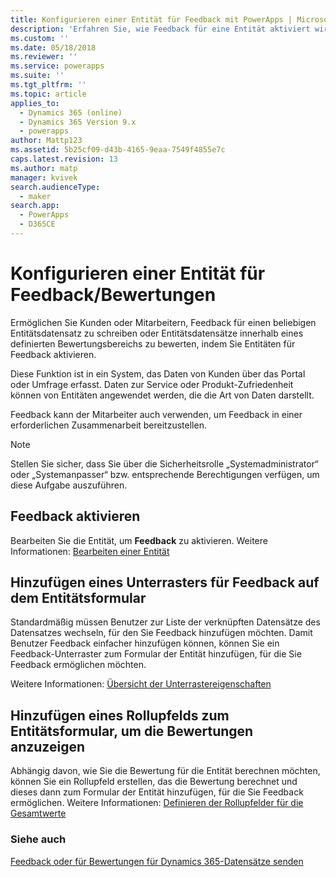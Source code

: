 ```yaml
---
title: Konfigurieren einer Entität für Feedback mit PowerApps | MicrosoftDocs
description: 'Erfahren Sie, wie Feedback für eine Entität aktiviert wird'
ms.custom: ''
ms.date: 05/18/2018
ms.reviewer: ''
ms.service: powerapps
ms.suite: ''
ms.tgt_pltfrm: ''
ms.topic: article
applies_to:
  - Dynamics 365 (online)
  - Dynamics 365 Version 9.x
  - powerapps
author: Mattp123
ms.assetid: 5b25cf09-d43b-4165-9eaa-7549f4855e7c
caps.latest.revision: 13
ms.author: matp
manager: kvivek
search.audienceType:
  - maker
search.app:
  - PowerApps
  - D365CE
---
```

# <a name="configure-an-entity-for-feedbackratings"></a>Konfigurieren einer Entität für Feedback/Bewertungen

Ermöglichen Sie Kunden oder Mitarbeitern, Feedback für einen beliebigen Entitätsdatensatz zu schreiben oder Entitätsdatensätze innerhalb eines definierten Bewertungsbereichs zu bewerten, indem Sie Entitäten für Feedback aktivieren.  

Diese Funktion ist in ein System, das Daten von Kunden über das Portal oder Umfrage erfasst. Daten zur Service oder Produkt-Zufriedenheit können von Entitäten angewendet werden, die die Art von Daten darstellt.

Feedback kann der Mitarbeiter auch verwenden, um Feedback in einer erforderlichen Zusammenarbeit bereitzustellen.

> [!NOTE]
> Stellen Sie sicher, dass Sie über die Sicherheitsrolle „Systemadministrator“ oder „Systemanpasser“ bzw. entsprechende Berechtigungen verfügen, um diese Aufgabe auszuführen.
  
## <a name="enable-feedback"></a>Feedback aktivieren  
  
Bearbeiten Sie die Entität, um **Feedback** zu aktivieren. Weitere Informationen: [Bearbeiten einer Entität](edit-entities.md)
  
## <a name="add-a-subgrid-for-feedback-on-the-entity-form"></a>Hinzufügen eines Unterrasters für Feedback auf dem Entitätsformular  

Standardmäßig müssen Benutzer zur Liste der verknüpften Datensätze des Datensatzes wechseln, für den Sie Feedback hinzufügen möchten. Damit Benutzer Feedback einfacher hinzufügen können, können Sie ein Feedback-Unterraster zum Formular der Entität hinzufügen, für die Sie Feedback ermöglichen möchten.  

<!-- This is the closest I could find to a topic about adding an subgrid to a form. -->
Weitere Informationen: [Übersicht der Unterrastereigenschaften](../model-driven-apps/sub-grid-properties-legacy.md)

## <a name="add-a-rollup-field--to-the-entity-form-to-show-the-ratings"></a>Hinzufügen eines Rollupfelds zum Entitätsformular, um die Bewertungen anzuzeigen  

Abhängig davon, wie Sie die Bewertung für die Entität berechnen möchten, können Sie ein Rollupfeld erstellen, das die Bewertung berechnet und dieses dann zum Formular der Entität hinzufügen, für die Sie Feedback ermöglichen. Weitere Informationen: [Definieren der Rollupfelder für die Gesamtwerte](define-rollup-fields.md)
  
### <a name="see-also"></a>Siehe auch  
 [Feedback oder für Bewertungen für Dynamics 365-Datensätze senden](/dynamics365/customer-engagement/basics/submit-feedback-ratings)

